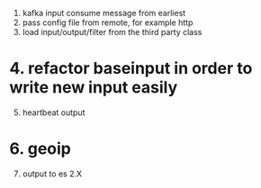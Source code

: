 1. kafka input consume message from earliest
2. pass config file from remote, for example http
3. load input/output/filter from the third party class
# 4. refactor baseinput in order to write new input easily
5. heartbeat output
# 6. geoip
7. output to es 2.X
